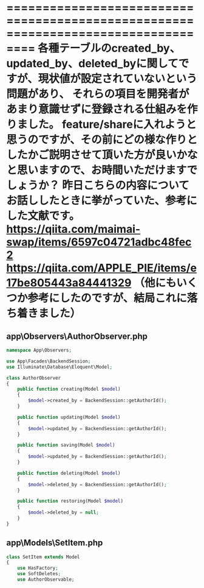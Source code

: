 ==================================================================================
各種テーブルのcreated_by、updated_by、deleted_byに関してですが、現状値が設定されていないという問題があり、
それらの項目を開発者があまり意識せずに登録される仕組みを作りました。
feature/shareに入れようと思うのですが、その前にどの様な作りとしたかご説明させて頂いた方が良いかなと思いますので、お時間いただけますでしょうか？
昨日こちらの内容についてお話ししたときに挙がっていた、参考にした文献です。
https://qiita.com/maimai-swap/items/6597c04721adbc48fec2
https://qiita.com/APPLE_PIE/items/e17be805443a84441329
（他にもいくつか参考にしたのですが、結局これに落ち着きました）
==================================================================================




## app\Observers\AuthorObserver.php
```php
namespace App\Observers;

use App\Facades\BackendSession;
use Illuminate\Database\Eloquent\Model;

class AuthorObserver
{
    public function creating(Model $model)
    {
        $model->created_by = BackendSession::getAuthorId();
    }

    public function updating(Model $model)
    {
        $model->updated_by = BackendSession::getAuthorId();
    }

    public function saving(Model $model)
    {
        $model->updated_by = BackendSession::getAuthorId();
    }

    public function deleting(Model $model)
    {
        $model->deleted_by = BackendSession::getAuthorId();
    }

    public function restoring(Model $model)
    {
        $model->deleted_by = null;
    }
}
```



## app\Models\SetItem.php
```php
class SetItem extends Model
{
    use HasFactory;
    use SoftDeletes;
    use AuthorObservable;
```




